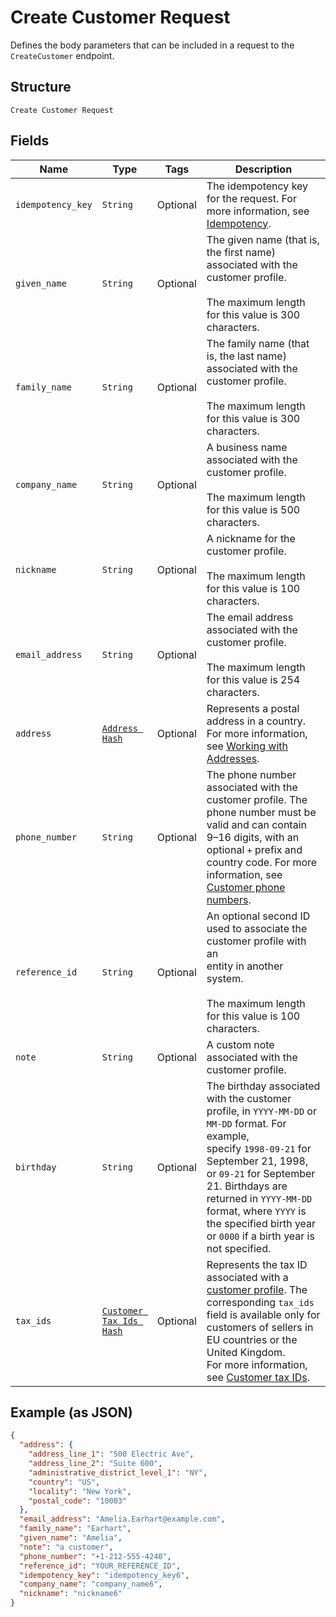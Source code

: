 
# Create Customer Request

Defines the body parameters that can be included in a request to the
`CreateCustomer` endpoint.

## Structure

`Create Customer Request`

## Fields

| Name | Type | Tags | Description |
|  --- | --- | --- | --- |
| `idempotency_key` | `String` | Optional | The idempotency key for the request.	For more information, see<br>[Idempotency](https://developer.squareup.com/docs/build-basics/common-api-patterns/idempotency). |
| `given_name` | `String` | Optional | The given name (that is, the first name) associated with the customer profile.<br><br>The maximum length for this value is 300 characters. |
| `family_name` | `String` | Optional | The family name (that is, the last name) associated with the customer profile.<br><br>The maximum length for this value is 300 characters. |
| `company_name` | `String` | Optional | A business name associated with the customer profile.<br><br>The maximum length for this value is 500 characters. |
| `nickname` | `String` | Optional | A nickname for the customer profile.<br><br>The maximum length for this value is 100 characters. |
| `email_address` | `String` | Optional | The email address associated with the customer profile.<br><br>The maximum length for this value is 254 characters. |
| `address` | [`Address Hash`](../../doc/models/address.md) | Optional | Represents a postal address in a country.<br>For more information, see [Working with Addresses](https://developer.squareup.com/docs/build-basics/working-with-addresses). |
| `phone_number` | `String` | Optional | The phone number associated with the customer profile. The phone number must be valid and can contain<br>9–16 digits, with an optional `+` prefix and country code. For more information, see<br>[Customer phone numbers](https://developer.squareup.com/docs/customers-api/use-the-api/keep-records#phone-number). |
| `reference_id` | `String` | Optional | An optional second ID used to associate the customer profile with an<br>entity in another system.<br><br>The maximum length for this value is 100 characters. |
| `note` | `String` | Optional | A custom note associated with the customer profile. |
| `birthday` | `String` | Optional | The birthday associated with the customer profile, in `YYYY-MM-DD` or `MM-DD` format. For example,<br>specify `1998-09-21` for September 21, 1998, or `09-21` for September 21. Birthdays are returned in `YYYY-MM-DD`<br>format, where `YYYY` is the specified birth year or `0000` if a birth year is not specified. |
| `tax_ids` | [`Customer Tax Ids Hash`](../../doc/models/customer-tax-ids.md) | Optional | Represents the tax ID associated with a [customer profile](../../doc/models/customer.md). The corresponding `tax_ids` field is available only for customers of sellers in EU countries or the United Kingdom.<br>For more information, see [Customer tax IDs](https://developer.squareup.com/docs/customers-api/what-it-does#customer-tax-ids). |

## Example (as JSON)

```json
{
  "address": {
    "address_line_1": "500 Electric Ave",
    "address_line_2": "Suite 600",
    "administrative_district_level_1": "NY",
    "country": "US",
    "locality": "New York",
    "postal_code": "10003"
  },
  "email_address": "Amelia.Earhart@example.com",
  "family_name": "Earhart",
  "given_name": "Amelia",
  "note": "a customer",
  "phone_number": "+1-212-555-4240",
  "reference_id": "YOUR_REFERENCE_ID",
  "idempotency_key": "idempotency_key6",
  "company_name": "company_name6",
  "nickname": "nickname6"
}
```

